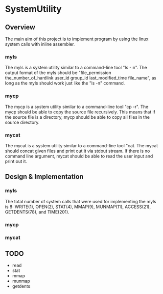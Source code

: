 # SystemUtility


## Overview

The main aim of this project is to implement program by using the linux system calls with inline assembler.

### myls

The myls is a system utility similar to a command-line tool "ls - n".
The output format of the myls should be "file_permission the_number_of_hardlink user_id group_id last_modified_time file_name", as long as the myls should work just like the "ls -n" command.


### mycp

The mycp is a system utility similar to a command-line tool "cp -r".
The mycp should be able to copy the source file recursively.
This means that if the source file is a directory, mycp should be able to copy all files in the source directory.


### mycat

The mycat is a system utility similar to a command-line tool "cat.
The mycat should concat given files and print out it via stdout stream.
If there is no command line argument, mycat should be able to read the user input and print out it.


## Design & Implementation

### myls

The total number of system calls that were used for implementing the myls is 8: WRITE(1), OPEN(2), STAT(4), MMAP(9), MUNMAP(11), ACCESS(21), GETDENTS(78), and TIME(201).


### mycp

### mycat

## TODO

- read
- stat
- mmap
- munmap
- getdents